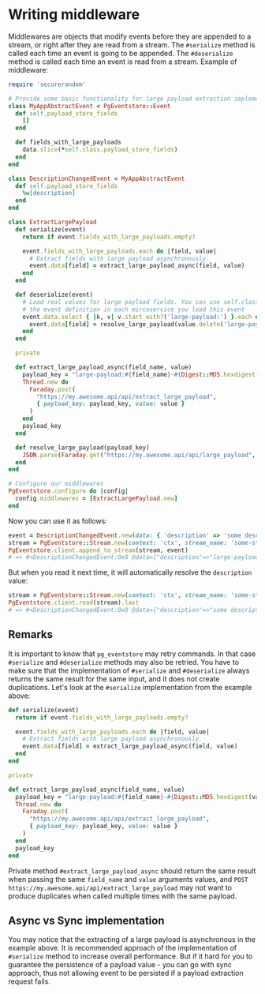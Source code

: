 # Writing middleware

Middlewares are objects that modify events before they are appended to a stream, or right after they are read from a stream. The `#serialize` method is called each time an event is going to be appended. The `#deserialize` method is called each time an event is read from a stream. Example of middleware:

```ruby
require 'securerandom'

# Provide some basic functionality for large payload extraction implementations. Every event in your app will be inherited from this class.
class MyAppAbstractEvent < PgEventstore::Event
  def self.payload_store_fields
    []
  end

  def fields_with_large_payloads
    data.slice(*self.class.payload_store_fields)
  end
end

class DescriptionChangedEvent < MyAppAbstractEvent
  def self.payload_store_fields
    %w[description]
  end
end

class ExtractLargePayload
  def serialize(event)
    return if event.fields_with_large_payloads.empty?

    event.fields_with_large_payloads.each do |field, value|
      # Extract fields with large payload asynchronously.
      event.data[field] = extract_large_payload_async(field, value)
    end
  end

  def deserialize(event)
    # Load real values for large payload fields. You can use self.class.payload_store_fields here, but then you would require
    # the event definition in each mircoservice you load this event
    event.data.select { |k, v| v.start_with?('large-payload:') }.each do |field, value|
      event.data[field] = resolve_large_payload(value.delete('large-payload:'))
    end
  end

  private

  def extract_large_payload_async(field_name, value)
    payload_key = "large-payload:#{field_name}-#{Digest::MD5.hexdigest(value)}"
    Thread.new do
      Faraday.post(
        "https://my.awesome.api/api/extract_large_payload",
        { payload_key: payload_key, value: value }
      )
    end
    payload_key
  end

  def resolve_large_payload(payload_key)
    JSON.parse(Faraday.get("https://my.awesome.api/api/large_payload", { payload_key: payload_key }).body)['value']
  end
end

# Configure our middlewares
PgEventstore.configure do |config|
  config.middlewares = [ExtractLargePayload.new]
end
```

Now you can use it as follows:

```ruby
event = DescriptionChangedEvent.new(data: { 'description' => 'some description' })
stream = PgEventstore::Stream.new(context: 'ctx', stream_name: 'some-stream', stream_id: '1')
PgEventstore.client.append_to_stream(stream, event)
# => #<DescriptionChangedEvent:0x0 @data={"description"=>"large-payload:description-7815696ecbf1c96e6894b779456d330e"}, ...>
```

But when you read it next time, it will automatically resolve the `description` value:

```ruby
stream = PgEventstore::Stream.new(context: 'ctx', stream_name: 'some-stream', stream_id: '1')
PgEventstore.client.read(stream).last
# => #<DescriptionChangedEvent:0x0 @data={"description"=>"some description"}, ...>
```

## Remarks

It is important to know that `pg_eventstore` may retry commands. In that case `#serialize` and `#deserialize` methods may also be retried. You have to make sure that the implementation of `#serialize` and `#deserialize` always returns the same result for the same input, and it does not create duplications. Let's look at the `#serialize` implementation from the example above:

```ruby
def serialize(event)
  return if event.fields_with_large_payloads.empty?

  event.fields_with_large_payloads.each do |field, value|
    # Extract fields with large payload asynchronously.
    event.data[field] = extract_large_payload_async(field, value)
  end
end

private

def extract_large_payload_async(field_name, value)
  payload_key = "large-payload:#{field_name}-#{Digest::MD5.hexdigest(value)}"
  Thread.new do
    Faraday.post(
      "https://my.awesome.api/api/extract_large_payload",
      { payload_key: payload_key, value: value }
    )
  end
  payload_key
end
```

Private method `#extract_large_payload_async` should return the same result when passing the same `field_name` and `value` arguments values, and `POST https://my.awesome.api/api/extract_large_payload` may not want to produce duplicates when called multiple times with the same payload.

## Async vs Sync implementation

You may notice that the extracting of a large payload is asynchronous in the example above. It is recommended approach of the implementation of `#serialize` method to increase overall performance. But if it hard for you to guarantee the persistence of a payload value - you can go with sync approach, thus not allowing event to be persisted if a payload extraction request fails.
